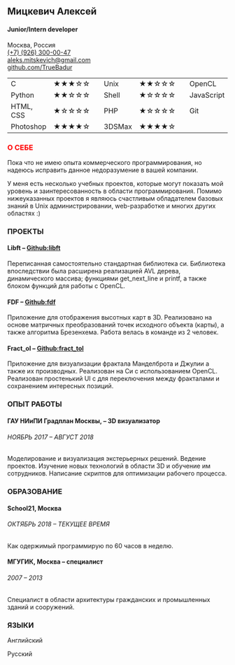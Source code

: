 
<h2>Мицкевич Алексей</h2>
<h4>Junior/Intern developer</h4>
<span class="align-right"><p>Москва, Россия<br>
<a href="tel:+79263000047">(+7) (926) 300-00-47</a><br>
<a href="mailto:aleks.mitskevich@gmail.com?subject=Предложение о работе">aleks.mitskevich@gmail.com</a><br>
<a href="https://www.github.com/TrueBadur">github.com/TrueBadur</a><br></p></span>
<table>
  <tr>
    <td>С</td><td>★★★☆☆</td><td></td>
    <td>Unix</td><td>★★☆☆☆</td><td></td>
    <td>OpenCL</td><td>★★☆☆☆</td>
  </tr>
  <tr>
    <td>Python</td><td>★★☆☆☆</td><td></td>
    <td>Shell</td><td>★☆☆☆☆</td><td></td>
    <td>JavaScript</td><td>★☆☆☆☆</td>
  </tr>
  <tr>
    <td>HTML, CSS</td><td>★☆☆☆☆</td><td></td>
    <td>PHP</td><td>★☆☆☆☆</td><td></td>
    <td>Git</td><td>★★★☆☆</td><td></td>
  </tr>
  <tr>
    <td>Photoshop</td><td>★★★★☆</td><td></td>
    <td>3DSMax</td><td>★★★★☆</td><td></td>
    <td></td><td></td>
  </tr>
</table>
<h3 style="color: red;">О СЕБЕ</h3>
<p>Пока что не имею опыта коммерческого программирования, но надеюсь исправить данное недоразумение в вашей компании. </p>
<p>У меня есть несколько учебных проектов, которые  могут показать мой уровень и заинтересованность в области 
программирования. Помимо нижеуказанных проектов я являюсь счастливым обладателем базовых знаний в Unix администрировании, 
web-разработке и многих других областях :)</p>
<h3>ПРОЕКТЫ</h3>
<h4>Libft  – <a href="https://github.com/TrueBadur/libft">Github:libft</a></h4>
<p>Переписанная самостоятельно стандартная библиотека си. Библиотека впоследствии была расширена реализацией AVL дерева, 
динамического массива; функциями get_next_line и printf, а также блоком функций для работы с OpenCL.</p>
<h4>FDF  – <a href="https://github.com/TrueBadur/fdf">Github:fdf</a></h4>
<p>Приложение для отображения высотных карт в 3D. Реализовано на основе матричных преобразований точек исходного 
объекта (карты), а также алгоритма Брезенхема. Работа велась в команде из 2 человек.</p> 
<h4>Fract_ol  – <a href="https://github.com/TrueBadur/libft">Github:fract_tol</a></h4>
<p>Приложение для визуализации фрактала Манделброта и Джулии а также их производных. 
Реализован на Си с использованием OpenCL. Реализован простенький UI с для переключения между фракталами и 
сохранением интересных позиций.</p>
<h3>ОПЫТ РАБОТЫ</h3>
<h4>ГАУ НИиПИ Градплан Москвы,  – 3D визуализатор</h4>
<h6>НОЯБРЬ 2017 – АВГУСТ 2018</h6>
<p>Моделирование и визуализация экстерьерных решений. Ведение проектов. Изучение новых технологий в области 3D 
и обучение им сотрудников. Написание скриптов для оптимизации рабочего процесса.</p>
<h3>ОБРАЗОВАНИЕ</h3>
<h4>School21, Москва<h4>
<h6>ОКТЯБРЬ 2018 – ТЕКУЩЕЕ ВРЕМЯ</h6>
<p>Как одержимый программирую по 60 часов в неделю.<p>
<h4>МГУГИК, Москва – специалист</h4>
<h6>2007 – 2013</h6>
<p>Специалист в области архитектуры гражданских и промышленных зданий и сооружений.</p>

<h3>ЯЗЫКИ</h3>
<p>Английский</p>
<p>Русский</p>


